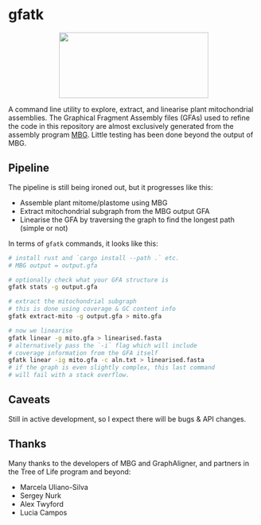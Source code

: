 # gfatk

<p align="center">
    <img width="300" height="132" src="https://www.darwintreeoflife.org/wp-content/themes/dtol/dist/assets/gfx/dtol-logo-round.png">
</p>

A command line utility to explore, extract, and linearise plant mitochondrial assemblies. The Graphical Fragment Assembly files (GFAs) used to refine the code in this repository are almost exclusively generated from the assembly program <a href="https://github.com/maickrau/MBG">MBG</a>. Little testing has been done beyond the output of MBG.

## Pipeline

The pipeline is still being ironed out, but it progresses like this:

- Assemble plant mitome/plastome using MBG
- Extract mitochondrial subgraph from the MBG output GFA
- Linearise the GFA by traversing the graph to find the longest path (simple or not)

In terms of `gfatk` commands, it looks like this:

```bash
# install rust and `cargo install --path .` etc.
# MBG output = output.gfa

# optionally check what your GFA structure is
gfatk stats -g output.gfa

# extract the mitochondrial subgraph
# this is done using coverage & GC content info
gfatk extract-mito -g output.gfa > mito.gfa

# now we linearise
gfatk linear -g mito.gfa > linearised.fasta
# alternatively pass the `-i` flag which will include
# coverage information from the GFA itself
gfatk linear -ig mito.gfa -c aln.txt > linearised.fasta
# if the graph is even slightly complex, this last command
# will fail with a stack overflow.
```

## Caveats

Still in active development, so I expect there will be bugs & API changes.

## Thanks

Many thanks to the developers of MBG and GraphAligner, and partners in the Tree of Life program and beyond:
- Marcela Uliano-Silva
- Sergey Nurk
- Alex Twyford
- Lucia Campos
